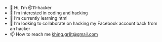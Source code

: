 - 👋 Hi, I’m @11-hacker
- 👀 I’m interested in coding and hacking
- 🌱 I’m currently learning html
- 💞️ I’m looking to collaborate on hacking my Facebook account back from an hacker
- 📫 How to reach me khing.gr8t@gmail.com

<!---
11-hacker/11-hacker is a ✨ special ✨ repository because its `README.md` (this file) appears on your GitHub profile.
You can click the Preview link to take a look at your changes.
--->
